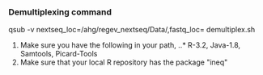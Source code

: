 

### Demultiplexing command

qsub -v nextseq_loc=/ahg/regev_nextseq/Data/<FOLDER>,fastq_loc=<PATH> demultiplex.sh

1. Make sure you have the following in your path,
..* R-3.2, Java-1.8, Samtools, Picard-Tools
2. Make sure that your local R repository has the package "ineq"
